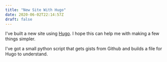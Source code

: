 ```yaml
---
title: "New Site With Hugo"
date: 2020-06-02T22:14:57Z
draft: false
---
```


I've built a new site using [Hugo](https://gohugo.io/).  I hope this can help me with making a few things simpler.

I've got a small python script that gets gists from Github and builds a file for Hugo to understand.